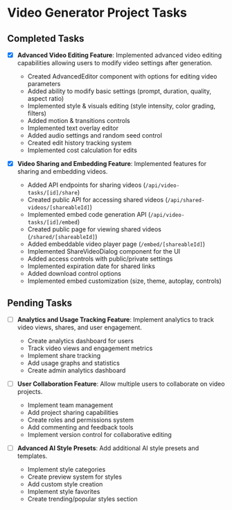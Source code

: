 # Video Generator Project Tasks

## Completed Tasks

- [x] **Advanced Video Editing Feature**: Implemented advanced video editing capabilities allowing users to modify video settings after generation.
  - Created AdvancedEditor component with options for editing video parameters
  - Added ability to modify basic settings (prompt, duration, quality, aspect ratio)
  - Implemented style & visuals editing (style intensity, color grading, filters)
  - Added motion & transitions controls
  - Implemented text overlay editor
  - Added audio settings and random seed control
  - Created edit history tracking system
  - Implemented cost calculation for edits

- [x] **Video Sharing and Embedding Feature**: Implemented features for sharing and embedding videos.
  - Added API endpoints for sharing videos (`/api/video-tasks/[id]/share`)
  - Created public API for accessing shared videos (`/api/shared-videos/[shareableId]`)
  - Implemented embed code generation API (`/api/video-tasks/[id]/embed`)
  - Created public page for viewing shared videos (`/shared/[shareableId]`)
  - Added embeddable video player page (`/embed/[shareableId]`)
  - Implemented ShareVideoDialog component for the UI
  - Added access controls with public/private settings
  - Implemented expiration date for shared links
  - Added download control options
  - Implemented embed customization (size, theme, autoplay, controls)

## Pending Tasks

- [ ] **Analytics and Usage Tracking Feature**: Implement analytics to track video views, shares, and user engagement.
  - Create analytics dashboard for users
  - Track video views and engagement metrics
  - Implement share tracking
  - Add usage graphs and statistics
  - Create admin analytics dashboard

- [ ] **User Collaboration Feature**: Allow multiple users to collaborate on video projects.
  - Implement team management
  - Add project sharing capabilities
  - Create roles and permissions system
  - Add commenting and feedback tools
  - Implement version control for collaborative editing

- [ ] **Advanced AI Style Presets**: Add additional AI style presets and templates.
  - Implement style categories
  - Create preview system for styles
  - Add custom style creation
  - Implement style favorites
  - Create trending/popular styles section 